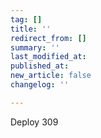 ```yaml
---
tag: []
title: ''
redirect_from: []
summary: ''
last_modified_at: 
published_at: 
new_article: false
changelog: ''

---
```

Deploy 309